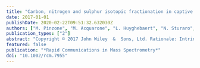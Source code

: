 ```yaml
---
title: "Carbon, nitrogen and sulphur isotopic fractionation in captive juvenile hooded seal (Cystophora cristata): Application for diet analysis"
date: 2017-01-01
publishDate: 2020-02-22T09:51:32.632030Z
authors: ["M. Pinzone", "M. Acquarone", "L. Huyghebaert", "N. Sturaro", "L.N. Michel", "U. Siebert", "K. Das"]
publication_types: ["2"]
abstract: "Copyright © 2017 John Wiley  &  Sons, Ltd. Rationale: Intrinsic biogeochemical markers, such as stable isotope ratios of carbon, nitrogen and sulphur, are increasingly used to trace the trophic ecology of marine top predators. However, insufficient knowledge of fractionation processes in tissues continues to hamper the use of these markers. Methods: We performed a controlled feeding experiment with eight juvenile hooded seals (Cystophora cristata) that were held on a herring-based diet (Clupea harengus) for two years. Stable isotope ratios were measured via isotope ratio mass spectrometry in three of their tissues and related to values of these markers in their diet. Results: Diet-tissue isotope enrichment (trophic enrichment factor, TEF) values between dietary herring and seal tissues for carbon (Δ 13 C) were +0.7 ‰ for red blood cells, +1.9 ‰ for hair and +1.1 ‰ for muscle. The TEFs for nitrogen trophic (Δ 15 N) were +3.3 ‰ for red blood cells, +3.6 ‰ for hair and +4.3 ‰ for muscle. For sulphur, the Δ 34 S values were +1.1 ‰ for red blood cells, +1.0 ‰ for hair and +0.9 ‰ for muscle. Conclusions: These enrichment values were greater than those previously measured in adult seals. This increase may be related to the higher rate of protein synthesis and catabolism in growing animals. This study is the first report on sulphur isotope enrichment values for a marine mammal species."
featured: false
publication: "*Rapid Communications in Mass Spectrometry*"
doi: "10.1002/rcm.7955"
---
```


